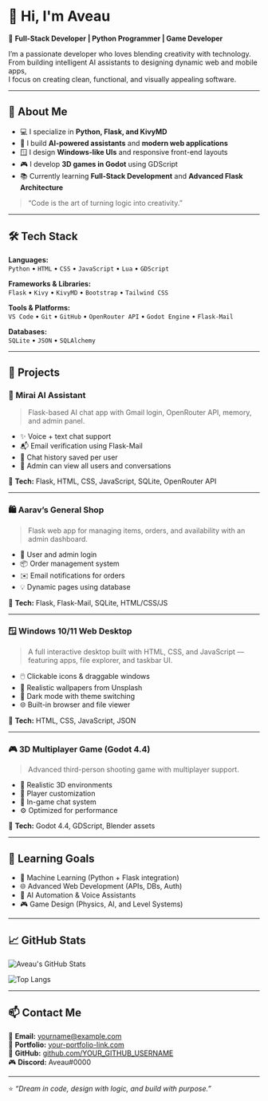 # 👋 Hi, I'm Aveau

🚀 **Full-Stack Developer | Python Programmer | Game Developer**

I’m a passionate developer who loves blending creativity with technology.  
From building intelligent AI assistants to designing dynamic web and mobile apps,  
I focus on creating clean, functional, and visually appealing software.

---

## 🧩 About Me

- 💻 I specialize in **Python, Flask, and KivyMD**  
- 🧠 I build **AI-powered assistants** and **modern web applications**  
- 🪟 I design **Windows-like UIs** and responsive front-end layouts  
- 🎮 I develop **3D games in Godot** using GDScript  
- 📚 Currently learning **Full-Stack Development** and **Advanced Flask Architecture**

> “Code is the art of turning logic into creativity.”

---

## 🛠️ Tech Stack

**Languages:**  
`Python` • `HTML` • `CSS` • `JavaScript` • `Lua` • `GDScript`

**Frameworks & Libraries:**  
`Flask` • `Kivy` • `KivyMD` • `Bootstrap` • `Tailwind CSS`

**Tools & Platforms:**  
`VS Code` • `Git` • `GitHub` • `OpenRouter API` • `Godot Engine` • `Flask-Mail`

**Databases:**  
`SQLite` • `JSON` • `SQLAlchemy`

---

## 💼 Projects

### 🧠 Mirai AI Assistant  
> Flask-based AI chat app with Gmail login, OpenRouter API, memory, and admin panel.

- ✨ Voice + text chat support  
- 📬 Email verification using Flask-Mail  
- 💾 Chat history saved per user  
- 🧩 Admin can view all users and conversations

🔗 **Tech:** Flask, HTML, CSS, JavaScript, SQLite, OpenRouter API

---

### 🛍️ Aarav’s General Shop  
> Flask web app for managing items, orders, and availability with an admin dashboard.

- 🛒 User and admin login  
- 📦 Order management system  
- ✉️ Email notifications for orders  
- 💡 Dynamic pages using database

🔗 **Tech:** Flask, Flask-Mail, SQLite, HTML/CSS/JS

---

### 🪟 Windows 10/11 Web Desktop  
> A full interactive desktop built with HTML, CSS, and JavaScript — featuring apps, file explorer, and taskbar UI.

- 🖱️ Clickable icons & draggable windows  
- 🌆 Realistic wallpapers from Unsplash  
- 🌙 Dark mode with theme switching  
- 🌐 Built-in browser and file viewer

🔗 **Tech:** HTML, CSS, JavaScript, JSON

---

### 🎮 3D Multiplayer Game (Godot 4.4)  
> Advanced third-person shooting game with multiplayer support.

- 🎯 Realistic 3D environments  
- 🧍 Player customization  
- 💬 In-game chat system  
- ⚙️ Optimized for performance

🔗 **Tech:** Godot 4.4, GDScript, Blender assets

---

## 🌱 Learning Goals

- 🧠 Machine Learning (Python + Flask integration)  
- 🌐 Advanced Web Development (APIs, DBs, Auth)  
- 🤖 AI Automation & Voice Assistants  
- 🎮 Game Design (Physics, AI, and Level Systems)

---

## 📈 GitHub Stats

![Aveau's GitHub Stats](https://github-readme-stats.vercel.app/api?username=YOUR_GITHUB_USERNAME&show_icons=true&theme=tokyonight)

![Top Langs](https://github-readme-stats.vercel.app/api/top-langs/?username=YOUR_GITHUB_USERNAME&layout=compact&theme=tokyonight)

---

## 📫 Contact Me

📧 **Email:** yourname@example.com  
💼 **Portfolio:** [your-portfolio-link.com](#)  
🐍 **GitHub:** [github.com/YOUR_GITHUB_USERNAME](https://github.com/YOUR_GITHUB_USERNAME)  
🎮 **Discord:** Aveau#0000  

---

⭐ *“Dream in code, design with logic, and build with purpose.”*
